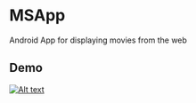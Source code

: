 # MSApp

Android App for displaying movies from the web


## Demo
[![Alt text](https://img.youtube.com/vi/YYAugvMTeuo/0.jpg)](https://www.youtube.com/watch?v=VIAZk6pxLD4&feature=youtu.be)


